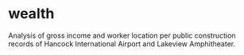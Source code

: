 # wealth
Analysis of gross income and worker location per public construction records of Hancock International Airport and Lakeview Amphitheater. 
